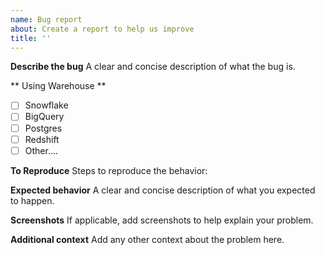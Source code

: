 ```yaml
---
name: Bug report
about: Create a report to help us improve
title: ''
---
```


**Describe the bug**
A clear and concise description of what the bug is.

** Using Warehouse **
- [ ] Snowflake
- [ ] BigQuery
- [ ] Postgres
- [ ] Redshift
- [ ] Other.... 

**To Reproduce**
Steps to reproduce the behavior:


**Expected behavior**
A clear and concise description of what you expected to happen.

**Screenshots**
If applicable, add screenshots to help explain your problem.

**Additional context**
Add any other context about the problem here.
